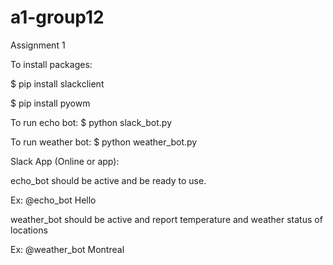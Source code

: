 # a1-group12
Assignment 1

To install packages:

$ pip install slackclient

$ pip install pyowm

To run echo bot:
$ python slack_bot.py

To run weather bot:
$ python weather_bot.py

Slack App (Online or app):

echo_bot should be active and be ready to use.

Ex: @echo_bot Hello

weather_bot should be active and report temperature and weather status of locations

Ex: @weather_bot Montreal
